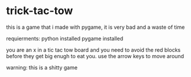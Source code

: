 # trick-tac-tow
this is a game that i made with pygame, it is very bad and a waste of time

requierments:
python installed
pygame installed 


you are an x in a tic tac tow board and you need to avoid the red blocks before they get big enugh to eat you. 
use the arrow keys to move around

warning:
this is a shitty game
